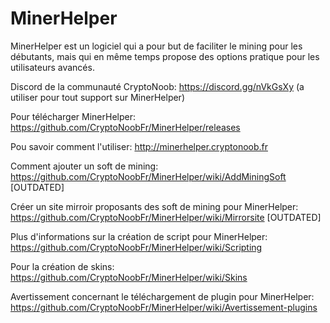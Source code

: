# MinerHelper
MinerHelper est un logiciel qui a pour but de faciliter le mining pour les débutants, mais qui en même temps propose des options pratique pour les utilisateurs avancés.

Discord de la communauté CryptoNoob: https://discord.gg/nVkGsXy (a utiliser pour tout support sur MinerHelper)

Pour télécharger MinerHelper: https://github.com/CryptoNoobFr/MinerHelper/releases

Pou savoir comment l'utiliser: http://minerhelper.cryptonoob.fr

Comment ajouter un soft de mining: https://github.com/CryptoNoobFr/MinerHelper/wiki/AddMiningSoft [OUTDATED]

Créer un site mirroir proposants des soft de mining pour MinerHelper: https://github.com/CryptoNoobFr/MinerHelper/wiki/Mirrorsite [OUTDATED]

Plus d'informations sur la création de script pour MinerHelper: https://github.com/CryptoNoobFr/MinerHelper/wiki/Scripting

Pour la création de skins: https://github.com/CryptoNoobFr/MinerHelper/wiki/Skins

Avertissement concernant le téléchargement de plugin pour MinerHelper: https://github.com/CryptoNoobFr/MinerHelper/wiki/Avertissement-plugins
